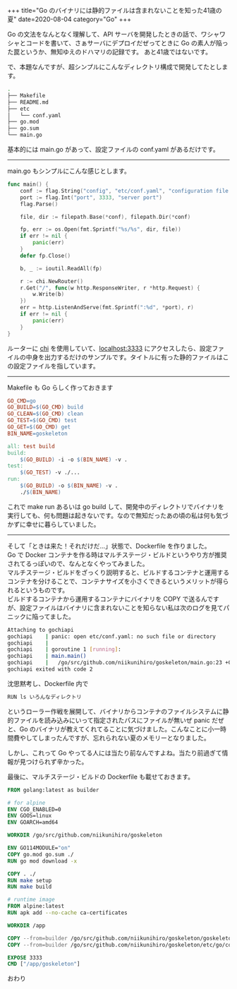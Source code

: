 +++
title="Go のバイナリには静的ファイルは含まれないことを知った41歳の夏"
date=2020-08-04
category="Go"
+++

Go の文法をなんとなく理解して、API サーバを開発したときの話で、ワシャワシャとコードを書いて、さぁサーバにデプロイだぜってときに Go の素人が陥った罠というか、無知ゆえのドハマリの記録です。
あと41歳ではないです。

で、本題なんですが、超シンプルにこんなディレクトリ構成で開発してたとします。

```bash
.
├── Makefile
├── README.md
├── etc
│   └── conf.yaml
├── go.mod
├── go.sum
└── main.go
```

基本的には main.go があって、設定ファイルの conf.yaml があるだけです。

---

main.go もシンプルにこんな感じとします。

```go
func main() {
	conf := flag.String("config", "etc/conf.yaml", "configuration file path")
	port := flag.Int("port", 3333, "server port")
	flag.Parse()

	file, dir := filepath.Base(*conf), filepath.Dir(*conf)

	fp, err := os.Open(fmt.Sprintf("%s/%s", dir, file))
	if err != nil {
		panic(err)
	}
	defer fp.Close()

	b, _ := ioutil.ReadAll(fp)

	r := chi.NewRouter()
	r.Get("/", func(w http.ResponseWriter, r *http.Request) {
		w.Write(b)
	})
	err = http.ListenAndServe(fmt.Sprintf(":%d", *port), r)
	if err != nil {
		panic(err)
	}
}
```

ルーターに [chi](https://github.com/go-chi/chi) を使用していて、[localhost:3333](http://localhost:3333) にアクセスしたら、設定ファイルの中身を出力するだけのサンプルです。タイトルに有った静的ファイルはこの設定ファイルを指しています。

---

Makefile も Go らしく作っておきます

```Makefile
GO_CMD=go
GO_BUILD=$(GO_CMD) build
GO_CLEAN=$(GO_CMD) clean
GO_TEST=$(GO_CMD) test
GO_GET=$(GO_CMD) get
BIN_NAME=goskeleton

all: test build
build:
	$(GO_BUILD) -i -o $(BIN_NAME) -v .
test:
	$(GO_TEST) -v ./...
run:
	$(GO_BUILD) -o $(BIN_NAME) -v .
	./$(BIN_NAME)
```

これで make run あるいは go build して、開発中のディレクトリでバイナリを実行しても、何も問題は起きないです。なので無知だったあの頃の私は何も気づかずに幸せに暮らしていました。

---

そして「ときは来た！それだけだ…」状態で、Dockerfile を作りました。  
Go で Docker コンテナを作る時はマルチステージ・ビルドというやり方が推奨されてるっぽいので、なんとなくやってみました。  
マルチステージ・ビルドをざっくり説明すると、ビルドするコンテナと運用するコンテナを分けることで、コンテナサイズを小さくできるというメリットが得られるというものです。  
ビルドするコンテナから運用するコンテナにバイナリを COPY で送るんですが、設定ファイルはバイナリに含まれないことを知らない私は次のログを見てパニックに陥ってました。

```sh
Attaching to gochiapi
gochiapi    | panic: open etc/conf.yaml: no such file or directory
gochiapi    | 
gochiapi    | goroutine 1 [running]:
gochiapi    | main.main()
gochiapi    |   /go/src/github.com/niikunihiro/goskeleton/main.go:23 +0x4d1
gochiapi exited with code 2
```

沈思黙考し、Dockerfile 内で 
```sh
RUN ls いろんなディレクトリ
```
というローラー作戦を展開して、バイナリからコンテナのファイルシステムに静的ファイルを読み込みにいって指定されたパスにファイルが無いぜ panic だぜと、Go のバイナリが教えてくれてることに気づけました。こんなことに小一時間費やしてしまったんですが、忘れられない夏のメモリーとなりました。

しかし、これって Go やってる人には当たり前なんですよね。当たり前過ぎて情報が見つけられず辛かった。

最後に、マルチステージ・ビルドの Dockerfile も載せておきます。

```dockerfile
FROM golang:latest as builder

# for alpine
ENV CGO_ENABLED=0
ENV GOOS=linux
ENV GOARCH=amd64

WORKDIR /go/src/github.com/niikunihiro/goskeleton

ENV GO114MODULE="on"
COPY go.mod go.sum ./
RUN go mod download -x

COPY . ./
RUN make setup
RUN make build

# runtime image
FROM alpine:latest
RUN apk add --no-cache ca-certificates

WORKDIR /app

COPY --from=builder /go/src/github.com/niikunihiro/goskeleton/goskeleton .
COPY --from=builder /go/src/github.com/niikunihiro/goskeleton/etc/go/conf.yaml ./etc/go/

EXPOSE 3333
CMD ["/app/goskeleton"]
```

おわり
